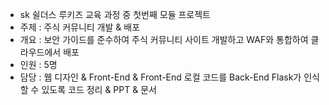 - sk 쉴더스 루키즈 교육 과정 중 첫번째 모듈 프로젝트
- 주제 : 주식 커뮤니티 개발 & 배포
- 개요 : 보안 가이드를 준수하여 주식 커뮤니티 사이트 개발하고 WAF와 통합하여 클라우드에서 배포
- 인원 : 5명
- 담당 : 웹 디자인 & Front-End & Front-End 로컬 코드를 Back-End Flask가 인식 할 수 있도록 코드 정리 & PPT & 문서
